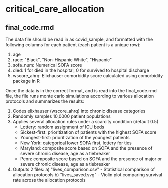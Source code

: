 # critical_care_allocation
## final_code.rmd

The data file should be read in as covid_sample, and formatted with the following columns for each patient (each patient is a unique row): 
   1) age
   2) race: "Black", "Non-Hispanic White", "Hispanic"
   3) sofa_num: Numerical SOFA score
   4) died: 1 for died in the hospital, 0 for survived to hospital discharge
   5) wscore_ahrq: Elixhauser comorbidity score calculated using comorbidity package in R
   
Once the data is in the correct format, and is read into the final_code.rmd file, the file runs monte carlo simulations according to various allocation protocols and summarizes the results:   
1. Codes elixhauser (wscore_ahrq) into chronic disease categories  
2. Randomly samples 10,0000 patient populations
3. Applies several allocation rules under a scarcity condition (default 0.5)
    * Lottery: random assignment of ICU beds
    * Sickest-first: prioritization of patients with the highest SOFA score
    * Youngest-first: prioritization of the youngest patients
    * New York: categorical lower SOFA first, lottery for ties
    * Maryland: composite score based on SOFA and the presence of severe chronic disease, age as a tiebreaker
    * Penn:  composite score based on SOFA and the presence of major or  severe chronic disease, age as a tiebreaker
4. Outputs 2 files:
   a) "lives_comparison.csv" - Statistical comparison of allocation protocols
   b) "lives_saved.svg" - Violin plot comparing survival rate across the allocation protocols
